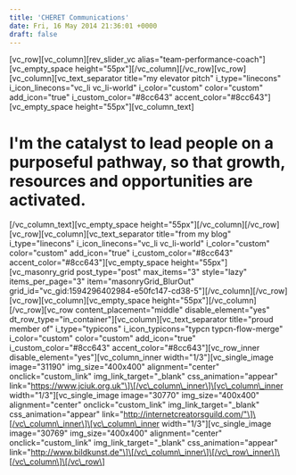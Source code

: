 ```yaml
---
title: 'CHERET Communications'
date: Fri, 16 May 2014 21:36:01 +0000
draft: false
---
```


\[vc\_row\]\[vc\_column\]\[rev\_slider\_vc alias="team-performance-coach"\]\[vc\_empty\_space height="55px"\]\[/vc\_column\]\[/vc\_row\]\[vc\_row\]\[vc\_column\]\[vc\_text\_separator title="my elevator pitch" i\_type="linecons" i\_icon\_linecons="vc\_li vc\_li-world" i\_color="custom" color="custom" add\_icon="true" i\_custom\_color="#8cc643" accent\_color="#8cc643"\]\[vc\_empty\_space height="55px"\]\[vc\_column\_text\]

I'm the catalyst to lead people on a purposeful pathway, so that growth, resources and opportunities are activated.
===================================================================================================================

\[/vc\_column\_text\]\[vc\_empty\_space height="55px"\]\[/vc\_column\]\[/vc\_row\]\[vc\_row\]\[vc\_column\]\[vc\_text\_separator title="from my blog" i\_type="linecons" i\_icon\_linecons="vc\_li vc\_li-world" i\_color="custom" color="custom" add\_icon="true" i\_custom\_color="#8cc643" accent\_color="#8cc643"\]\[vc\_empty\_space height="55px"\]\[vc\_masonry\_grid post\_type="post" max\_items="3" style="lazy" items\_per\_page="3" item="masonryGrid\_BlurOut" grid\_id="vc\_gid:1594296402984-e50fc147-cd38-5"\]\[/vc\_column\]\[/vc\_row\]\[vc\_row\]\[vc\_column\]\[vc\_empty\_space height="55px"\]\[/vc\_column\]\[/vc\_row\]\[vc\_row content\_placement="middle" disable\_element="yes" dt\_row\_type="in\_container"\]\[vc\_column\]\[vc\_text\_separator title="proud member of" i\_type="typicons" i\_icon\_typicons="typcn typcn-flow-merge" i\_color="custom" color="custom" add\_icon="true" i\_custom\_color="#8cc643" accent\_color="#8cc643"\]\[vc\_row\_inner disable\_element="yes"\]\[vc\_column\_inner width="1/3"\]\[vc\_single\_image image="31190" img\_size="400x400" alignment="center" onclick="custom\_link" img\_link\_target="\_blank" css\_animation="appear" link="https://www.jciuk.org.uk"\]\[/vc\_column\_inner\]\[vc\_column\_inner width="1/3"\]\[vc\_single\_image image="30770" img\_size="400x400" alignment="center" onclick="custom\_link" img\_link\_target="\_blank" css\_animation="appear" link="http://internetcreatorsguild.com/"\]\[/vc\_column\_inner\]\[vc\_column\_inner width="1/3"\]\[vc\_single\_image image="30769" img\_size="400x400" alignment="center" onclick="custom\_link" img\_link\_target="\_blank" css\_animation="appear" link="http://www.bildkunst.de"\]\[/vc\_column\_inner\]\[/vc\_row\_inner\]\[/vc\_column\]\[/vc\_row\]
